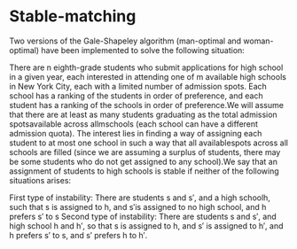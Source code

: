 # Stable-matching

Two versions of the Gale-Shapeley algorithm (man-optimal and woman-optimal) have been implemented to solve the following situation:

There  are n eighth-grade  students  who  submit  applications  for high school in a given year, each interested in attending one of m available high schools in New York City, each with a limited number of admission spots.  Each school has a ranking of the students in order of preference, and each student has a ranking of the schools in order of preference.We will assume that there are at least as many students graduating as the total admission spotsavailable across allmschools (each school can have a different admission quota).  The interest lies in finding a way of assigning each student to at most one school in such a way that all availablespots across all schools are filled (since we are assuming a surplus of students, there may be some students who do not get assigned to any school).We  say  that  an  assignment  of  students  to  high  schools  is stable if  neither  of  the  following  situations arises:

First type of instability:  There are students s and s′, and a high schoolh, such that s is assigned to h, and s′is assigned to no high school, and h prefers s′ to s
Second type of instability:  There are students s and s′, and high school h and h′, so that s is assigned to h, and s′ is assigned to h′, and h prefers s′ to s, and s′ prefers h to h′.
